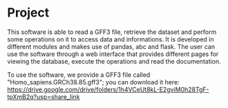 # Project

This software is able to read a GFF3 file, retrieve the dataset and perform some operations on it to access data and informations.
It is developed in different modules and makes use of pandas, abc and flask.
The user can use the software through a web interface that provides different pages for viewing the database, execute the operations and read the documentation.

To use the software, we provide a GFF3 file called "Homo_sapiens.GRCh38.85.gff3"; you can download it here: https://drive.google.com/drive/folders/1h4VCeUt8kL-E2gviM0h28TgF-tpXmB2q?usp=share_link
